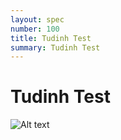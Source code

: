 ```yaml
---
layout: spec
number: 100
title: Tudinh Test
summary: Tudinh Test
---
```

# Tudinh Test

![Alt text](../images/tudinh/DSC02279.jpg)
